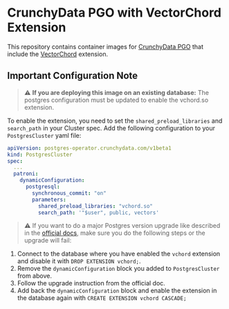 # CrunchyData PGO with VectorChord Extension

This repository contains container images for [CrunchyData PGO](https://github.com/CrunchyData/postgres-operator) that include the [VectorChord](https://github.com/tensorchord/VectorChord) extension.

## Important Configuration Note

> :warning: **If you are deploying this image on an existing database:** The postgres configuration must be updated to enable the vchord.so extension. 

To enable the extension, you need to set the `shared_preload_libraries` and `search_path` in your Cluster spec. Add the following configuration to your `PostgresCluster` yaml file:

```yaml
apiVersion: postgres-operator.crunchydata.com/v1beta1
kind: PostgresCluster
spec:
  ...
  patroni:
    dynamicConfiguration:
      postgresql:
        synchronous_commit: "on"
        parameters:
          shared_preload_libraries: "vchord.so"
          search_path: '"$user", public, vectors'
```

> :warning: If you want to do a major Postgres version upgrade like described in the [official docs](https://access.crunchydata.com/documentation/postgres-operator/latest/guides/major-postgres-version-upgrade), make sure you do the following steps or the upgrade will fail:

1. Connect to the database where you have enabled the `vchord` extension and disable it with `DROP EXTENSION vchord;`.
2. Remove the `dynamicConfiguration` block you added to `PostgresCluster` from above.
3. Follow the upgrade instruction from the official doc.
4. Add back the `dynamicConfiguration` block and enable the extension in the database again with `CREATE EXTENSION vchord CASCADE;`

